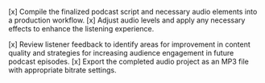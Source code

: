 [x] Compile the finalized podcast script and necessary audio elements into a production workflow.
[x] Adjust audio levels and apply any necessary effects to enhance the listening experience.


[x] Review listener feedback to identify areas for improvement in content quality and strategies for increasing audience engagement in future podcast episodes.
[x] Export the completed audio project as an MP3 file with appropriate bitrate settings.